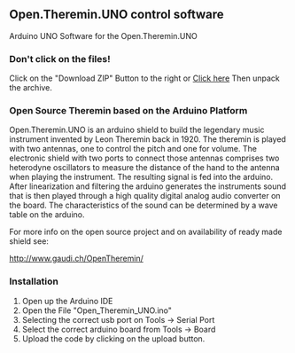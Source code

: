 ## Open.Theremin.UNO control software 

Arduino UNO Software for the Open.Theremin.UNO

### Don't click on the files!
Click on the "Download ZIP" Button to the right or [Click here](https://github.com/GaudiLabs/OpenThereminUNO/archive/master.zip) 
Then unpack the archive.

### Open Source Theremin based on the Arduino Platform

Open.Theremin.UNO is an arduino shield to build the legendary music instrument invented by Leon Theremin back in 1920. The theremin is played with two antennas, one to control the pitch and one for volume. The electronic shield with two ports to connect those antennas comprises two heterodyne oscillators to measure the distance of the hand to the antenna when playing the instrument. The resulting signal is fed into the arduino. After linearization and filtering the arduino generates the instruments sound that is then played through a high quality digital analog audio converter on the board. The characteristics of the sound can be determined by a wave table on the arduino.

For more info on the open source project and on availability of ready made shield see:

http://www.gaudi.ch/OpenTheremin/

### Installation
1. Open up the Arduino IDE
2. Open the File "Open_Theremin_UNO.ino"
3. Selecting the correct usb port on Tools -> Serial Port
4. Select the correct arduino board from Tools -> Board
5. Upload the code by clicking on the upload button.

